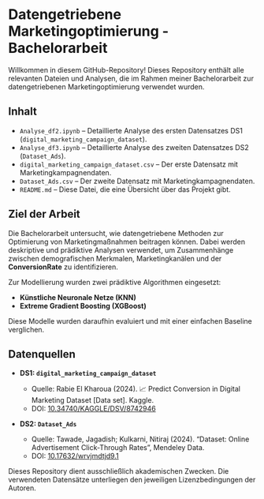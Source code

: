 # Datengetriebene Marketingoptimierung - Bachelorarbeit

Willkommen in diesem GitHub-Repository! Dieses Repository enthält alle relevanten Dateien und Analysen, die im Rahmen meiner Bachelorarbeit zur datengetriebenen Marketingoptimierung verwendet wurden.

## Inhalt  

- `Analyse_df2.ipynb` – Detaillierte Analyse des ersten Datensatzes DS1 (`digital_marketing_campaign_dataset`).  
- `Analyse_df3.ipynb` – Detaillierte Analyse des zweiten Datensatzes DS2 (`Dataset_Ads`).
- `digital_marketing_campaign_dataset.csv` – Der erste Datensatz mit Marketingkampagnendaten.
- `Dataset_Ads.csv` – Der zweite Datensatz mit Marketingkampagnendaten. 
- `README.md` – Diese Datei, die eine Übersicht über das Projekt gibt.  

## Ziel der Arbeit  

Die Bachelorarbeit untersucht, wie datengetriebene Methoden zur Optimierung von Marketingmaßnahmen beitragen können. Dabei werden deskriptive und prädiktive Analysen verwendet, um Zusammenhänge zwischen demografischen Merkmalen, Marketingkanälen und der **ConversionRate** zu identifizieren.  

Zur Modellierung wurden zwei prädiktive Algorithmen eingesetzt:  
- **Künstliche Neuronale Netze (KNN)**  
- **Extreme Gradient Boosting (XGBoost)**  

Diese Modelle wurden daraufhin evaluiert und mit einer einfachen Baseline verglichen.  

## Datenquellen  

- **DS1: `digital_marketing_campaign_dataset`**  
  - Quelle: Rabie El Kharoua (2024). 📈 Predict Conversion in Digital Marketing Dataset [Data set]. Kaggle.  
  - DOI: [10.34740/KAGGLE/DSV/8742946](https://doi.org/10.34740/KAGGLE/DSV/8742946)  

- **DS2: `Dataset_Ads`**  
  - Quelle: Tawade, Jagadish; Kulkarni, Nitiraj (2024). “Dataset: Online Advertisement Click-Through Rates”, Mendeley Data.  
  - DOI: [10.17632/wrvjmdtjd9.1](https://doi.org/10.17632/wrvjmdtjd9.1)

Dieses Repository dient ausschließlich akademischen Zwecken. Die verwendeten Datensätze unterliegen den jeweiligen Lizenzbedingungen der Autoren.
